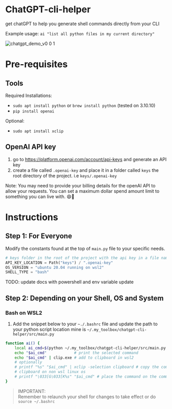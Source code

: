 # ChatGPT-cli-helper

get chatGPT to help you generate shell commands directly from your CLI

Example usage: `ai "list all python files in my current directory"`

![chatgpt_demo_v0 0 1](https://user-images.githubusercontent.com/14957264/221429391-661a5a72-e3ef-4b64-a789-4eb72dffd081.gif)

# Pre-requisites

## Tools

Required Installations:

* `sudo apt install python` or `brew install python` (tested on 3.10.10)
* `pip install openai`

Optional:

* `sudo apt install xclip`

## OpenAI API key

1. go to <https://platform.openai.com/account/api-keys> and generate an API key
2. create a file called `.openai-key` and place it in a folder called `keys` the root directory of the project.
i.e `keys/.openai-key`

Note: You may need to provide your billing details for the openAI API to allow your
requests. You can set a maximum dollar spend amount limit to something you can
live with. 😄💸

# Instructions

## Step 1: For Everyone

Modify the constants found at the top of `main.py` file to your specific needs.

```python
# keys folder in the root of the project with the api key in a file named `.openai-key`
API_KEY_LOCATION = Path("keys") / ".openai-key"
OS_VERSION = "ubuntu 20.04 running on wsl2"
SHELL_TYPE = "bash"
```

TODO: update docs with powershell and env variable update

## Step 2: Depending on your Shell, OS and System

### Bash on WSL2

1. Add the snippet below to your `~./.bashrc` file and update the path to your
   python script location mine is `~/.my_toolbox/chatgpt-cli-helper/src/main.py`

```bash
function ai() {
    local ai_cmd=$(python ~/.my_toolbox/chatgpt-cli-helper/src/main.py "$1")
    echo "$ai_cmd"            # print the selected command
    echo "$ai_cmd" | clip.exe # add to clipboard in wsl2
    # optionally
    # printf "%s" "$ai_cmd" | xclip -selection clipboard # copy the command to
    # clipboard on non wsl linux os
    # printf "\033[G\033[K%s" "$ai_cmd" # place the command on the command line buffer
}
```

> IMPORTANT:  
> Remember to relaunch your shell for changes to take effect or do `source ~/.bashrc`
